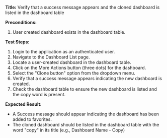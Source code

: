 **Title:** Verify that a success message appears and the cloned dashboard is listed in the dashboard table

**Preconditions:**
1. User created dashboard exists in the dashboard table.


**Test Steps:**
1. Login to the application as an authenticated user.
2. Navigate to the Dashboard List page.
3. Locate a user-created dashboard in the dashboard table.
4. Click on the More Actions button (three dots) for the dashboard.
5. Select the "Clone button" option from the dropdown menu.
6. Verify that a success message appears indicating the new dashboard is created.
7. Check the dashboard table to ensure the new dashboard is listed and the copy word is present.


**Expected Result:**
* A Success message should appear indicating the dashboard has been added to favorites.
* The cloned dashboard should be listed in the dashboard table with the word "copy" in its title (e.g., Dashboard Name - Copy)